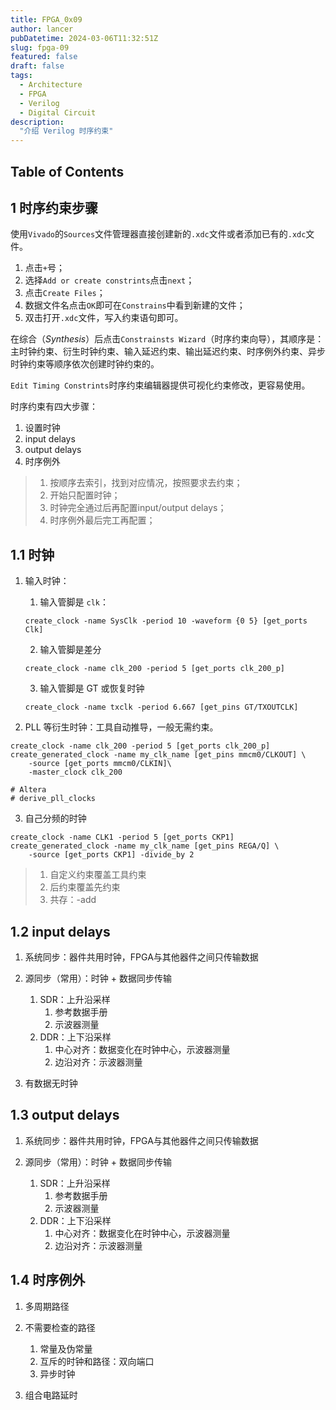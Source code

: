 ```yaml
---
title: FPGA_0x09
author: lancer
pubDatetime: 2024-03-06T11:32:51Z
slug: fpga-09
featured: false
draft: false
tags:
  - Architecture
  - FPGA
  - Verilog
  - Digital Circuit
description:
  "介绍 Verilog 时序约束"
---
```



## Table of Contents


## 1 时序约束步骤


使用`Vivado`的`Sources`文件管理器直接创建新的`.xdc`文件或者添加已有的`.xdc`文件。
1. 点击`+`号；
2. 选择`Add or create constrints`点击`next`；
3. 点击`Create Files`；
4. 数据文件名点击`OK`即可在`Constrains`中看到新建的文件；
5. 双击打开`.xdc`文件，写入约束语句即可。

在综合（*Synthesis*）后点击`Constrainsts Wizard`（时序约束向导），其顺序是：主时钟约束、衍生时钟约束、输入延迟约束、输出延迟约束、时序例外约束、异步时钟约束等顺序依次创建时钟约束的。

`Edit Timing Constrints`时序约束编辑器提供可视化约束修改，更容易使用。

时序约束有四大步骤：
1. 设置时钟
2. input delays
3. output delays
4. 时序例外

> 1. 按顺序去索引，找到对应情况，按照要求去约束；
> 2. 开始只配置时钟；
> 3. 时钟完全通过后再配置input/output delays；
> 4. 时序例外最后完工再配置；


## 1.1 时钟

1. 输入时钟：
   1. 输入管脚是 `clk`：
    ```
    create_clock -name SysClk -period 10 -waveform {0 5} [get_ports Clk]
    ```

   2. 输入管脚是差分
    ```
    create_clock -name clk_200 -period 5 [get_ports clk_200_p]
    ```

   3. 输入管脚是 GT 或恢复时钟
    ```
    create_clock -name txclk -period 6.667 [get_pins GT/TXOUTCLK]
    ```


2. PLL 等衍生时钟：工具自动推导，一般无需约束。

```
create_clock -name clk_200 -period 5 [get_ports clk_200_p]
create_generated_clock -name my_clk_name [get_pins mmcm0/CLKOUT] \
    -source [get_ports mmcm0/CLKIN]\
    -master_clock clk_200

# Altera
# derive_pll_clocks
```


3. 自己分频的时钟
```
create_clock -name CLK1 -period 5 [get_ports CKP1]
create_generated_clock -name my_clk_name [get_pins REGA/Q] \
    -source [get_ports CKP1] -divide_by 2
```

> 1. 自定义约束覆盖工具约束
> 2. 后约束覆盖先约束
> 3. 共存：-add


## 1.2 input delays

1. 系统同步：器件共用时钟，FPGA与其他器件之间只传输数据


2. 源同步（常用）：时钟 + 数据同步传输
   1. SDR：上升沿采样
      1. 参考数据手册
      2. 示波器测量
   2. DDR：上下沿采样
      1. 中心对齐：数据变化在时钟中心，示波器测量
      2. 边沿对齐：示波器测量

3. 有数据无时钟



## 1.3 output delays

1. 系统同步：器件共用时钟，FPGA与其他器件之间只传输数据

2. 源同步（常用）：时钟 + 数据同步传输
   1. SDR：上升沿采样
      1. 参考数据手册
      2. 示波器测量
   2. DDR：上下沿采样
      1. 中心对齐：数据变化在时钟中心，示波器测量
      2. 边沿对齐：示波器测量



## 1.4 时序例外

1. 多周期路径


2. 不需要检查的路径
   1. 常量及伪常量
   2. 互斥的时钟和路径：双向端口
   3. 异步时钟


3. 组合电路延时

